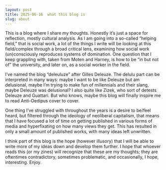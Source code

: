 ```yaml
---
layout: post
title: 2025-06-16  what this blog is
slug: about
---
```


This is a blog where I share my thoughts. Honestly it’s just a space for reflection, mostly cultural analysis. As I am going into a so-called “helping field,” that is social work, a lot of the things I write will be looking at this field/complex through a broad critical lens, examining how social work (un)consciously reproduces systems of domination. One question that I keep grappling with, taken from Moten and Harney, is how to be “in but not of” the university, and later on, as a social worker in the field. 

I’ve named the blog “deleuluze” after Gilles Deleuze. The delulu part can be interpreted in many ways: maybe I want to be like Deleuze but am delusional, maybe I’m trying to make fun of millennials and their slang, maybe Deleuze was delusional? I also quite like Zizek, who sort of detests Deleuze and Guattari. But who knows, maybe this blog will finally inspire me to read Anti-Oedipus cover to cover.

One thing I’ve struggled with throughout the years is a desire to be/feel heard, but filtered through the ideology of neoliberal capitalism, that means that I have focused a lot of time on getting published in various forms of media and hyperfixating on how many views they get. This has resulted in only a small amount of published works, with many ideas left unwritten.

I think part of this blog is the hope (however illusory) that I will be able to write more of my ideas down and develop them further. I hope that whoever reads this (or my zines) will recognize that these are my thoughts; they are oftentimes contradictory, sometimes problematic, and occasionally, I hope, interesting. Enjoy.
